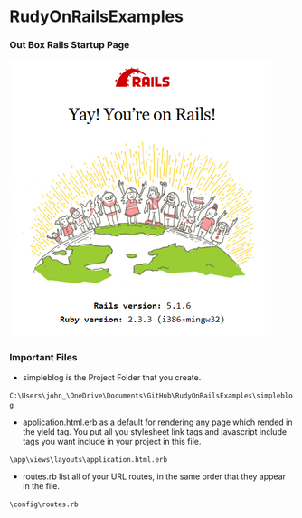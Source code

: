 # RudyOnRailsExamples

### Out Box Rails Startup Page
![Rails Startup Page](https://github.com/cusey/ImageForWiki/blob/master/RudyOnRailsExamples/out_box_startup_page.png )

### Important Files  
* simpleblog is the Project Folder that you create.

``` C:\Users\john_\OneDrive\Documents\GitHub\RudyOnRailsExamples\simpleblog ``` 

* application.html.erb as a default for rendering any page which rended in the yield tag. You put all you stylesheet link tags and javascript include tags you want include in your project in this file.   

``` \app\views\layouts\application.html.erb ```

* routes.rb list all of your URL routes, in the same order that they appear in the file. 

``` \config\routes.rb ``` 



